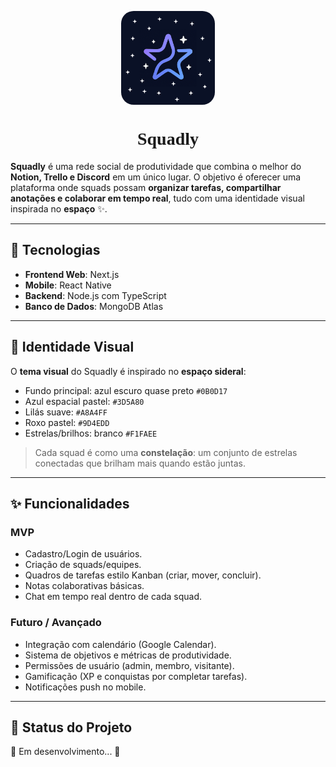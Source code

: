
<p style="display: flex; width: 100%; justify-content: center;">
    <img src="./preview/icon.png" style="width: 150px; border-radius: 20px;">
</p>
<h1 style="text-align: center;font-family: 'Tourney';">Squadly</h1>

**Squadly** é uma rede social de produtividade que combina o melhor do **Notion, Trello e Discord** em um único lugar.
O objetivo é oferecer uma plataforma onde squads possam **organizar tarefas, compartilhar anotações e colaborar em tempo real**, tudo com uma identidade visual inspirada no **espaço** ✨.

---

## 🚀 Tecnologias

* **Frontend Web**: Next.js
* **Mobile**: React Native
* **Backend**: Node.js com TypeScript
* **Banco de Dados**: MongoDB Atlas

---

## 🎨 Identidade Visual

O **tema visual** do Squadly é inspirado no **espaço sideral**:

* Fundo principal: azul escuro quase preto `#0B0D17`
* Azul espacial pastel: `#3D5A80`
* Lilás suave: `#A8A4FF`
* Roxo pastel: `#9D4EDD`
* Estrelas/brilhos: branco `#F1FAEE`

> Cada squad é como uma **constelação**: um conjunto de estrelas conectadas que brilham mais quando estão juntas.

---

## ✨ Funcionalidades

### MVP

* Cadastro/Login de usuários.
* Criação de squads/equipes.
* Quadros de tarefas estilo Kanban (criar, mover, concluir).
* Notas colaborativas básicas.
* Chat em tempo real dentro de cada squad.

### Futuro / Avançado

* Integração com calendário (Google Calendar).
* Sistema de objetivos e métricas de produtividade.
* Permissões de usuário (admin, membro, visitante).
* Gamificação (XP e conquistas por completar tarefas).
* Notificações push no mobile.

---

## 📌 Status do Projeto

🚧 Em desenvolvimento... 🚧


<link rel="preconnect" href="https://fonts.googleapis.com">
<link rel="preconnect" href="https://fonts.gstatic.com" crossorigin>
<link href="https://fonts.googleapis.com/css2?family=Tourney:ital,wght@0,100..900;1,100..900&display=swap" rel="stylesheet">
